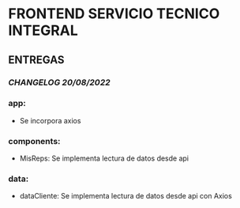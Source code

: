 # FRONTEND SERVICIO TECNICO INTEGRAL

## ENTREGAS

### *CHANGELOG 20/08/2022*

### app:
- Se incorpora axios

### components:
- MisReps: Se implementa lectura de datos desde api

### data:
- dataCliente: Se implementa lectura de datos desde api con Axios
